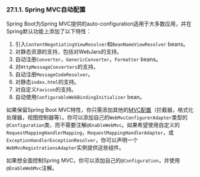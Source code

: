### 27.1.1. Spring MVC自动配置

Spring Boot为Spring MVC提供的auto-configuration适用于大多数应用，并在Spring默认功能上添加了以下特性：

1. 引入`ContentNegotiatingViewResolver`和`BeanNameViewResolver` beans。
2. 对静态资源的支持，包括对WebJars的支持。
3. 自动注册`Converter`，`GenericConverter`，`Formatter` beans。
4. 对`HttpMessageConverters`的支持。
5. 自动注册`MessageCodeResolver`。
6. 对静态`index.html`的支持。
7. 对自定义`Favicon`的支持。
8. 自动使用`ConfigurableWebBindingInitializer` bean。

如果保留Spring Boot MVC特性，你只需添加其他的[MVC配置](https://docs.spring.io/spring/docs/5.0.0.RELEASE/spring-framework-reference/web.html#mvc)（拦截器，格式化处理器，视图控制器等）。你可以添加自己的`WebMvcConfigurerAdapter`类型的`@Configuration`类，而不需要注解`@EnableWebMvc`。如果希望使用自定义的`RequestMappingHandlerMapping`，`RequestMappingHandlerAdapter`，或`ExceptionHandlerExceptionResolver`，你可以声明一个`WebMvcRegistrationsAdapter`实例提供这些组件。


如果想全面控制Spring MVC，你可以添加自己的`@Configuration`，并使用`@EnableWebMvc`注解。
